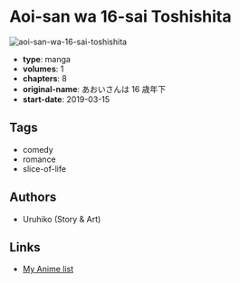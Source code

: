 # Aoi-san wa 16-sai Toshishita

![aoi-san-wa-16-sai-toshishita](https://cdn.myanimelist.net/images/manga/1/244481.jpg)

-   **type**: manga
-   **volumes**: 1
-   **chapters**: 8
-   **original-name**: あおいさんは 16 歳年下
-   **start-date**: 2019-03-15

## Tags

-   comedy
-   romance
-   slice-of-life

## Authors

-   Uruhiko (Story & Art)

## Links

-   [My Anime list](https://myanimelist.net/manga/135298/Aoi-san_wa_16-sai_Toshishita)
